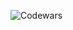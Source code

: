 ![Codewars](https://github.r2v.ch/codewars?user=kidnaped&stroke=black&top_languages=true&theme=gradient_purple_dark)

